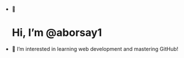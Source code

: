 - 👋 <h1>Hi, I’m @aborsay1</h1>
- 👀 I’m interested in learning web development and mastering GitHub!

<!---
aborsay1/aborsay1 is a ✨ special ✨ repository because its `README.md` (this file) appears on your GitHub profile.
You can click the Preview link to take a look at your changes.
--->
